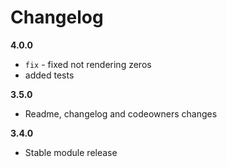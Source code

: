# Changelog

**4.0.0**
- `fix` - fixed not rendering zeros
- added tests

**3.5.0** 
- Readme, changelog and codeowners changes

**3.4.0** 
- Stable module release